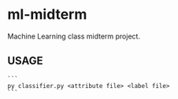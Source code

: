 # ml-midterm
Machine Learning class midterm project.

## USAGE
    ```
    py classifier.py <attribute file> <label file>
    ```
